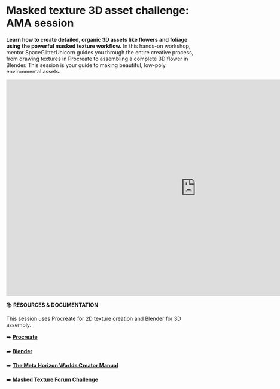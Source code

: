 # Masked texture 3D asset challenge: AMA session
**Learn how to create detailed, organic 3D assets like flowers and foliage using the powerful masked texture workflow.** In this hands-on workshop, mentor SpaceGlitterUnicorn guides you through the entire creative process, from drawing textures in Procreate to assembling a complete 3D flower in Blender. This session is your guide to making beautiful, low-poly environmental assets.

<iframe width="1014" height="579" src="https://www.youtube.com/embed/xgJUB6YgsC8" title="MHCP Mentor Office Hour Video: Challenge AMA_Masked 3D Texture with SpaceGlitterUnicorn" frameborder="0" allow="accelerometer; autoplay; clipboard-write; encrypted-media; gyroscope; picture-in-picture; web-share" referrerpolicy="strict-origin-when-cross-origin" allowfullscreen></iframe>

📚 **RESOURCES & DOCUMENTATION**

This session uses Procreate for 2D texture creation and Blender for 3D assembly.

➡️ **[Procreate](https://procreate.com/)** 

➡️ **[Blender](https://www.blender.org/)** 

➡️ **[The Meta Horizon Worlds Creator Manual](https://github.com/MHCPCreators/horizonCreatorManual)** 

➡️ **[Masked Texture Forum Challenge](https://communityforums.atmeta.com/t5/Events-Competitions/Weekly-Creator-Challenge-6-New-Creator-Challenge-Spring-Assets/m-p/1309075#M259)** 
